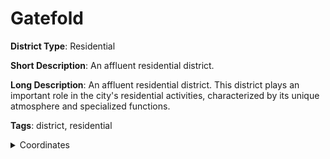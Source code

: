 # Gatefold

**District Type**: Residential

**Short Description**: An affluent residential district.

**Long Description**: An affluent residential district. This district plays an important role in the city's residential activities, characterized by its unique atmosphere and specialized functions.

**Tags**: district, residential

<details>
<summary>Coordinates</summary>



</details>

